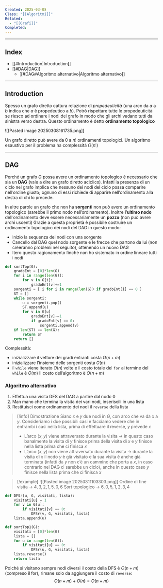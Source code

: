 ```yaml
---
Created: 2025-03-08
Class: "[[Algoritmi]]"
Related:
  - "[[Grafi]]"
Completed:
---
```

---
## Index
- [[#Introduction|Introduction]]
- [[#DAG|DAG]]
	- [[#DAG#Algoritmo alternativo|Algoritmo alternativo]]
---
## Introduction
Spesso un grafo diretto cattura relazione di *propedeuticità* (una arco da $a$ a $b$ indica che $a$ è propedeutico a $b$).
Potrò rispettare tutte le propedeuticità se riesco ad ordinare i nodi del grafo in modo che gli archi vadano tutti da sinistra verso destra. Questo ordinamento è detto **ordinamento topologico**

![[Pasted image 20250308161735.png]]

Un grafo diretto può avere da $0$ a $n!$ ordinamenti topologici. Un algoritmo esaustivo per il problema ha complessità $\Omega(n!)$

---
## DAG
Perché un grafo $G$ possa avere un ordinamento topologico è necessario che sia un **DAG** (vale a dire un grafo diretto aciclico).
Infatti la presenza di un ciclo nel grafo implica che nessuno dei nodi del ciclo possa comparire nell’ordine giusto; ognuno di essi richiede di apparire nell’ordinamento alla destra di chi lo precede.

In altre parole un grafo che non ha **sorgenti** non può avere un ordinamento topologico (sarebbe il primo nodo nell’ordinamento). Inoltre l’**ultimo nodo** dell’ordinamento deve essere necessariamente un **pozzo** (non può avere archi uscenti)
Grazie a questa proprietà è possibile costruire un ordinamento topologico dei nodi del DAG in questo modo:
- Inizio la sequenza dei nodi con una sorgente
- Cancello dal DAG quel nodo sorgente e le frecce che partono da lui (non creeranno problemi nel seguito), ottenendo un nuovo DAG
- Itero questo ragionamento finché non ho sistemato in ordine lineare tutti i nodi

```python
def sortTop(G):
	gradoEnt = [0]*len(G)
	for i in range(len(G)):
		for v in G[i]:
			gradoEnt[v]+=1
	sorgenti = [ i for i in range(len(G)) if gradoEnt[i] == 0 ]
	ST = []
	while sorgenti:
		u = sorgenti.pop()
		ST.append(u)
		for v in G[u]
			gradoEnt[v]-=1
			if gradoEnt[v] == 0:
				sorgenti.append(v)
	if len(ST) == len(G):
		return ST
	return []
```
Complessità:
- inizializzare il vettore dei gradi entranti costa $O(n+m)$
- inizializzare l’insieme delle sorgenti costa $O(n)$
- il `while` viene iterato $O(n)$ volte e il costo totale del `for` al termine del `while` è $O(m)$
Il costo dell’algoritmo è $O(n+m)$

### Algoritmo alternativo
1. Effettua una visita DFS del DAG a partire dal nodo $0$
2. Man mano che termina la visita dei vari nodi, inseriscili in una lista
3. Restituisci come ordinamento dei nodi il `reverse` della lista

>[!info] Dimostrazione
>Siano $x$ e $y$ due nodi in $G$, con arco che va da $x$ a $y$. Consideriamo i due possibili casi e facciamo vedere che in entrambi i casi nella lista, prima di effettuare il reverse, $y$ prevede $x$
>- L’arco $(x,y)$ viene attraversato durante la visita → in questo caso banalmente la visita di $y$ finisce prima della visita di $x$ e $y$ finisce nella lista prima che ci finisca $x$
>- L’arco $(x,y)$ non viene attraversato durante la visita → durante la visita di $x$ il nodo $y$ è già visitato e la sua visita è anche già terminata (infatti da $y$ non c’è un cammino che porta a $x$, in caso contrario nel DAG ci sarebbe un ciclo), anche in questo caso $y$ finisce nella lista prima che ci finisca $x$

>[!example]
>![[Pasted image 20250311103303.png]]
>Ordine di fine visita → $4,3,2,1,5,0,6$
>Sort topologico → $6,0,5,1,2,3,4$

```python
def DFSr(u, G, visitati, lista):
	visitati[u] = 1
	for v in G[u]:
		if visitati[v] == 0:
			DFSr(v, G, visitati, lista)
	lista.append(u)

def sortTop1(G):
	visitati = [0]*len(G)
	lista = []
	for u in range(len(G)):
		if visitati[u] == 0:
			DFSr(u, G, visitati, lista)
	lista.reverse()
	return lista
```
Poiché si visitano sempre nodi diversi il costo della DFS è $O(n+m)$ (compreso il for), rimane solo da aggiungere il costo di `reverse`:
$$
O(n+m)+O(n)=O(n+m)
$$

